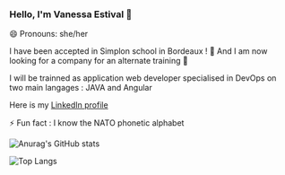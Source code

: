 ### Hello, I'm Vanessa Estival 👋

😄 Pronouns: she/her

I have been accepted in Simplon school in Bordeaux ! 🌱
And I am now looking for a company for an alternate training 🔭

I will be trainned as application web developer specialised in DevOps
on two main langages : JAVA and Angular

Here is my [LinkedIn profile](https://www.linkedin.com/in/vanessa-estival/)

⚡ Fun fact : I know the NATO phonetic alphabet

![Anurag's GitHub stats](https://github-readme-stats.vercel.app/api?username=VanessaEOI&show_icons=true&theme=jolly)

![Top Langs](https://github-readme-stats.vercel.app/api/top-langs/?username=anuraghazra&theme=jolly&layout=compact&langs_count=4)
